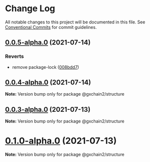 # Change Log

All notable changes to this project will be documented in this file.
See [Conventional Commits](https://conventionalcommits.org) for commit guidelines.

## [0.0.5-alpha.0](https://github.com/gxchain/gxchain2/compare/v0.0.4-alpha.0...v0.0.5-alpha.0) (2021-07-14)


### Reverts

* remove package-lock ([008bdd7](https://github.com/gxchain/gxchain2/commit/008bdd7864503291873f907e1f872f5ac2622a9e))





## [0.0.4-alpha.0](https://github.com/gxchain/gxchain2/compare/v0.0.3-alpha.0...v0.0.4-alpha.0) (2021-07-14)

**Note:** Version bump only for package @gxchain2/structure





## [0.0.3-alpha.0](https://github.com/gxchain/gxchain2/compare/v0.0.2-alpha.0...v0.0.3-alpha.0) (2021-07-13)

**Note:** Version bump only for package @gxchain2/structure





# [0.1.0-alpha.0](https://github.com/gxchain/gxchain2/compare/v0.0.2-alpha.0...v0.1.0-alpha.0) (2021-07-13)

**Note:** Version bump only for package @gxchain2/structure
